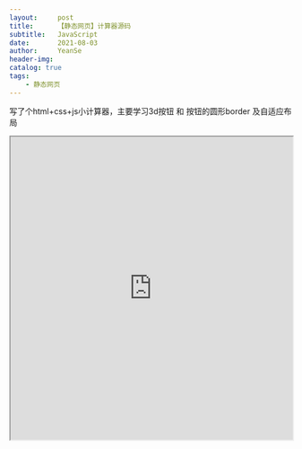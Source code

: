 ```yaml
---
layout:     post
title:      【静态网页】计算器源码
subtitle:   JavaScript
date:       2021-08-03
author:     YeanSe
header-img: 
catalog: true
tags:
    - 静态网页
---
```

写了个html+css+js小计算器，主要学习3d按钮 和 按钮的圆形border 及自适应布局

<html>
	<head>
		<meta charset="utf-8" />
		<meta name="viewport" content="width=device-width,initial-scale=1.0,maximum-scale=1.0,minimum-scale=1.0,user-scalable=no">
	</head>
	<body>
		<iframe width="100%" height="540px" src="https://a1730214056.github.io/files/calculator/calculator.html"></iframe>
	</body>
</html>
